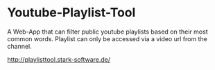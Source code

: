 # Youtube-Playlist-Tool
A Web-App that can filter public youtube playlists based on their most common words. Playlist can only be accessed via a video url from the channel.

http://playlisttool.stark-software.de/
